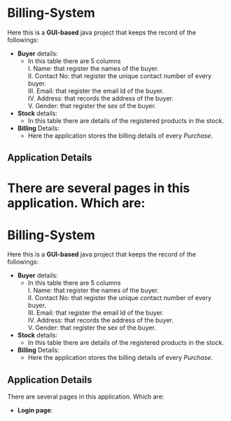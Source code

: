 # Billing-System
Here this is a **GUI-based** java project that keeps the record of the followings:
* **Buyer** details:
    * In this table there are 5 columns\
    I. Name: that register the names of the buyer.\
    II. Contact No: that register the unique contact number of every buyer.\
    III. Email: that register the email Id of the buyer.\
    IV. Address: that records the address of the buyer.\
    V. Gender:  that register the sex of the buyer.
* **Stock** details:
    * In this table there are details of the registered products in the stock.
* **Billing** Details:
    * Here the application stores the billing details of every *Purchase*.
   
## Application Details
There are several pages in this application. Which are: 
=======
# Billing-System
Here this is a **GUI-based** java project that keeps the record of the followings:
* **Buyer** details:
    * In this table there are 5 columns\
    I. Name: that register the names of the buyer.\
    II. Contact No: that register the unique contact number of every buyer.\
    III. Email: that register the email Id of the buyer.\
    IV. Address: that records the address of the buyer.\
    V. Gender:  that register the sex of the buyer.
* **Stock** details:
    * In this table there are details of the registered products in the stock.
* **Billing** Details:
    * Here the application stores the billing details of every *Purchase*.
   
## Application Details
There are several pages in this application. Which are: 

* **Login page**:
